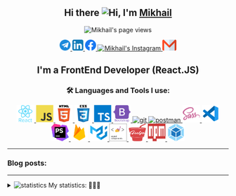 <h2 align="center">
Hi there 
<img alt="Hi" src="https://media.giphy.com/media/hvRJCLFzcasrR4ia7z/giphy.gif" width="5%">, I'm 
<a href="https://www.linkedin.com/in/mikhail-shokun/" target="blank">Mikhail</a>
</h2>


<p align="center"> 
<img alt="Mikhail's page views" src="https://komarev.com/ghpvc/?username=MikhailShokun">
</p>


<div align="center">
<a href=https://t.me/MiniShok>
  <img alt="Mikhail's Telegram" height="25" width="" src="./icons/telegram.png" />
</a> 
<a href="https://www.linkedin.com/in/mikhail-shokun/" target="blank">
  <img alt="Mikhail's LinkedIN" width="25" src="./icons/linkedin.png" />
</a>
<a href="https://www.facebook.com/minishokun" target="blank">
  <img alt="Mikhail's Facebook" width="25" src="./icons/fb_icon.png" />
</a>
<a href="https://www.instagram.com/mikhailshokun/" target="blank">
  <img alt="Mikhail's Instagram" width="25" src="https://raw.githubusercontent.com/hussainweb/hussainweb/main/icons/instagram.png" />
</a>
<a href=mailto:minishokun@gmail.com target="blank">
  <img alt="Mikhail's Gmail" src="./icons/gmail.png" height="25"/>
</a>


</div>

<h2 align="center">I'm a FrontEnd Developer (React.JS)</h2>

<h3 align="center">🛠 Languages and Tools I use:</h3>

<p align="center">

<a href="https://reactjs.org/" target="_blank"> 
<img alt="react" src="https://raw.githubusercontent.com/devicons/devicon/master/icons/react/react-original-wordmark.svg" width="40" height="40"/> 
</a>
<a href="https://developer.mozilla.org/en-US/docs/Web/JavaScript" target="_blank"> 
<img alt="javascript" src="https://raw.githubusercontent.com/devicons/devicon/master/icons/javascript/javascript-original.svg" width="40" height="40"/>
</a>
<a href="https://www.w3.org/html/" target="_blank">
<img alt="html5" src="https://raw.githubusercontent.com/devicons/devicon/master/icons/html5/html5-original-wordmark.svg" width="40" height="40"/> 
</a>
<a href="https://www.w3schools.com/css/" target="_blank">
<img alt="css3" src="https://raw.githubusercontent.com/devicons/devicon/master/icons/css3/css3-original-wordmark.svg" width="40" height="40"/> 
</a> 
<a href="https://www.typescriptlang.org/" target="_blank"> 
<img alt="typescript" src="https://raw.githubusercontent.com/devicons/devicon/master/icons/typescript/typescript-original.svg" width="40" height="40"/> 
</a>
<a href="https://getbootstrap.com" target="_blank"> 
<img alt="bootstrap" src="https://raw.githubusercontent.com/devicons/devicon/master/icons/bootstrap/bootstrap-plain-wordmark.svg" width="40" height="40"/> 
</a> 
<a href="https://git-scm.com/" target="_blank">
<img src="https://www.vectorlogo.zone/logos/git-scm/git-scm-icon.svg" alt="git" width="40" height="40"/> 
</a> 
<a href="https://postman.com" target="_blank"> 
<img src="https://www.vectorlogo.zone/logos/getpostman/getpostman-icon.svg" alt="postman" width="40" height="40"/> 
</a>
<a href="https://sass-lang.com" target="_blank"> 
<img alt="sass" src="https://raw.githubusercontent.com/devicons/devicon/master/icons/sass/sass-original.svg" width="40" height="40"/> 
</a>
<a href="https://code.visualstudio.com/" target="_blank">
<img alt="Visual Studio Code" src="./icons/vsc.svg" width="40" height="40"/>
</a>
<a href="https://www.jetbrains.com/ru-ru/phpstorm/" target="_blank">
<img alt="PHP Storm" src="./icons/PhpStorm.svg" width="40" height="40"/>
</a>
<a href="https://firebase.google.com/" target="_blank">
<img alt="firebase" src="./icons/firebase.svg" width="40" height="40"/>
</a>
<a href="https://mui.com/" target="_blank">
<img alt="mui" src="./icons/mui.svg" width="40" height="40"/>
</a>
<a href="https://styled-components.com/" target="_blank">
<img alt="styled components" src="./icons/styled_components.png" width="40" height="40"/>
</a>
<a href="https://gulpjs.com/" target="_blank">
<img alt="gulp" src="./icons/Gulp.js_Logo.svg" width="40" height="40"/>
</a>
<a href="https://www.npmjs.com/" target="_blank">
<img alt="npm" src="./icons/Npm-logo.svg" width="40" height="40"/>
</a>
<a href="https://webpack.js.org/" target="_blank">
<img alt="webpack" src="./icons/webpack.svg" width="40" height="40"/>
</a>

</p>

<hr/>

<h3> Blog posts: </h3>

<!-- BLOG-POST-LIST:START -->
<!-- BLOG-POST-LIST:END -->

<hr/>

<details>
  <summary>
<img alt="statistics" src="https://media.giphy.com/media/jUQHpQ3UjFBfRlQekP/giphy.gif" width="5%"> 
My statistics: 🔽🔽🔽</summary>
<div align="center">
 <img  alt="MikhailShokun's github stats" src=https://github-profile-trophy.vercel.app/?username=MikhailShokun&theme=darkhub />

<div align="center">
    <img style="margin-bottom: 15px" alt="codeSTACKr's GitHub Stats" src="https://github-readme-stats.vercel.app/api?username=MikhailShokun&show_icons=true"/>
   <img  alt="codeSTACKr's GitHub Stats" src="https://github-readme-stats.vercel.app/api/top-langs/?username=MikhailShokun&langs_count=8&layout=compact"/>
</div>
  <img  src="https://github-readme-streak-stats.herokuapp.com/?user=MikhailShokun&theme=radical&hide_border=true"/>
 </div>
<hr />
<p align="center">
If you like what I do, maybe
consider <a href="https://www.buymeacoffee.com/minishokun" target="_blank"><img width="130" alt="Buy Me A Coffee" src="https://cdn.buymeacoffee.com/buttons/v2/default-red.png"></a>
🥺👉👈
</p>
</details>
